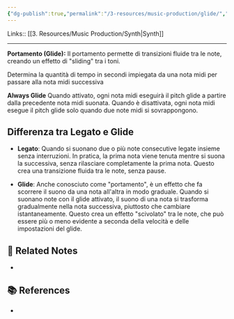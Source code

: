 ```yaml
---
{"dg-publish":true,"permalink":"/3-resources/music-production/glide/","tags":["type/note"]}
---
```


Links:: [[3. Resources/Music Production/Synth\|Synth]]

---
**Portamento (Glide):** Il portamento permette di transizioni fluide tra le note, creando un effetto di "sliding" tra i toni.

Determina la quantità di tempo in secondi impiegata da una nota midi per passare alla nota midi successiva

**Always Glide**
Quando attivato, ogni nota midi eseguirà il pitch glide a partire dalla precedente nota midi suonata. Quando è disattivata, ogni nota midi esegue il pitch glide solo quando due note midi si sovrappongono.

## Differenza tra Legato e Glide

- **Legato**: Quando si suonano due o più note consecutive legate insieme senza interruzioni. In pratica, la prima nota viene tenuta mentre si suona la successiva, senza rilasciare completamente la prima nota. Questo crea una transizione fluida tra le note, senza pause.

- **Glide**: Anche conosciuto come "portamento", è un effetto che fa scorrere il suono da una nota all'altra in modo graduale. Quando si suonano note con il glide attivato, il suono di una nota si trasforma gradualmente nella nota successiva, piuttosto che cambiare istantaneamente. Questo crea un effetto "scivolato" tra le note, che può essere più o meno evidente a seconda della velocità e delle impostazioni del glide.



## 🔗 Related Notes

- 

## 📚 References

- 
